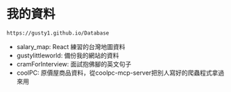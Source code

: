 # 我的資料

`https://gusty1.github.io/Database`

- salary_map: React 練習的台灣地圖資料
- gustylittleworld: 備份我的網站的資料
- cramForInterview: 面試抱佛腳的英文句子
- coolPC: 原價屋商品資料，從coolpc-mcp-server把別人寫好的爬蟲程式拿過來用
